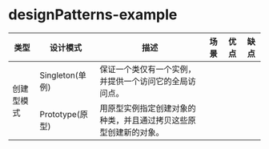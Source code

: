 # designPatterns-example

<table>
  <thead>
    <tr>
      <th>类型</th>
      <th>设计模式</th>
      <th>描述</th>
      <th>场景</th>
      <th>优点</th>
      <th>缺点</th>
    </tr>
  </thead>
  <tbody>
    <tr>
      <td rowspan="5">创建型模式</td>
      <td>Singleton(单例)</td>
      <td>保证一个类仅有一个实例，并提供一个访问它的全局访问点。</td>
      <td></td>
      <td></td>
      <td></td>
    </tr>
    <tr>
      <td>Prototype(原型)</td>
      <td>用原型实例指定创建对象的种类，并且通过拷贝这些原型创建新的对象。</td>
      <td></td>
      <td></td>
      <td></td>
    </tr>
  </tbody>
 </table>
